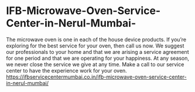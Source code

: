 # IFB-Microwave-Oven-Service-Center-in-Nerul-Mumbai-
The microwave oven is one in each of the house device products. If you’re exploring for the best service for your oven, then call us now. We suggest our professionals to your home and that we are arising a service agreement for one period and that we are operating for your happiness. At any season, we never close the service we give at any time. Make a call to our service center to have the experience work for your oven. https://ifbservicecentermumbai.co.in/ifb-microwave-oven-service-center-in-nerul-mumbai/
